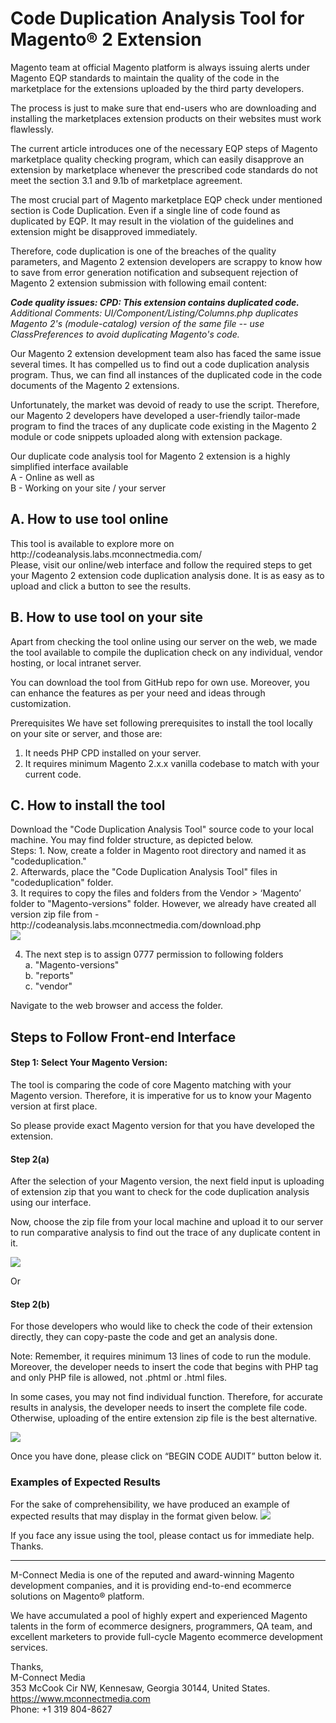 <h1>Code Duplication Analysis Tool for Magento® 2 Extension</h1>

Magento team at official Magento platform is always issuing alerts under Magento EQP standards to maintain the quality of the code in the marketplace for the extensions uploaded by the third party developers. 

The process is just to make sure that end-users who are downloading and installing the marketplaces extension products on their websites must work flawlessly.

The current article introduces one of the necessary EQP steps of Magento marketplace quality checking program, which can easily disapprove an extension by marketplace whenever the prescribed code standards do not meet the section 3.1 and 9.1b of marketplace agreement.  

The most crucial part of Magento marketplace EQP check under mentioned section is Code Duplication. Even if a single line of code found as duplicated by EQP. It may result in the violation of the guidelines and extension might be disapproved immediately.

Therefore, code duplication is one of the breaches of the quality parameters, and Magento 2 extension developers are scrappy to know how to save from error generation notification and subsequent rejection of Magento 2 extension submission with following email content:

<i><b>Code quality issues: CPD: This extension contains duplicated code.</b><br />
Additional Comments: UI/Component/Listing/Columns.php duplicates Magento 2's (module-catalog) version of the same file -- use ClassPreferences to avoid duplicating Magento's code.</i>

Our Magento 2 extension development team also has faced the same issue several times. It has compelled us to find out a code duplication analysis program. Thus, we can find all instances of the duplicated code in the code documents of the Magento 2 extensions.

Unfortunately, the market was devoid of ready to use the script. Therefore, our Magento 2 developers have developed a user-friendly tailor-made program to find the traces of any duplicate code existing in the Magento 2 module or code snippets uploaded along with extension package.

Our duplicate code analysis tool for Magento 2 extension is a highly simplified interface available <br />
A - Online as well as <br />
B - Working on your site / your server <br />

<h2>A. How to use tool online</h2>
This tool is available to explore more on http://codeanalysis.labs.mconnectmedia.com/
<br />
Please, visit our online/web interface and follow the required steps to get your Magento 2 extension code duplication analysis done. It is as easy as to upload and click a button to see the results.

<h2>B. How to use tool on your site</h2>
Apart from checking the tool online using our server on the web, we made the tool available to compile the duplication check on any individual, vendor hosting, or local intranet server.

You can download the tool from GitHub repo for own use. Moreover, you can enhance the features as per your need and ideas through customization. 

Prerequisites 
We have set following prerequisites to install the tool locally on your site or server, and those are:
1.	It needs PHP CPD installed on your server.
2.	It requires minimum Magento 2.x.x vanilla codebase to match with your current code.

<h2>C. How to install the tool</h2>
Download the "Code Duplication Analysis Tool" source code to your local machine. You may find folder structure, as depicted below. <br />
Steps:
1.	Now, create a folder in Magento root directory and named it as "codeduplication."<br />
2.	Afterwards, place the "Code Duplication Analysis Tool" files in "codeduplication" folder.<br />
3.	It requires to copy the files and folders from the Vendor > ‘Magento’ folder to "Magento-versions" folder. However, we already have created all version zip file from - http://codeanalysis.labs.mconnectmedia.com/download.php <br />
<img src="http://codeanalysis.labs.mconnectmedia.com/github/m2version.png" />

4.	The next step is to assign 0777 permission to following folders <br />
   a.	"Magento-versions"<br />
   b.	"reports" <br />
   c.	"vendor"<br />

Navigate to the web browser and access the folder. 

<h2>Steps to Follow Front-end Interface</h2>
<h4>Step 1: Select Your Magento Version:</h4>
The tool is comparing the code of core Magento matching with your Magento version. Therefore, it is imperative for us to know your Magento version at first place.

So please provide exact Magento version for that you have developed the extension.

<h4>Step 2(a)</h4>
After the selection of your Magento version, the next field input is uploading of extension zip that you want to check for the code duplication analysis using our interface.

Now, choose the zip file from your local machine and upload it to our server to run comparative analysis to find out the trace of any duplicate content in it.

<img src="http://codeanalysis.labs.mconnectmedia.com/github/Step–2a.png" />

Or

<h4>Step 2(b)</h4>
For those developers who would like to check the code of their extension directly, they can copy-paste the code and get an analysis done.

Note: Remember, it requires minimum 13 lines of code to run the module. Moreover, the developer needs to insert the code that begins with PHP tag and only PHP file is allowed, not .phtml or .html files.

In some cases, you may not find individual function. Therefore, for accurate results in analysis, the developer needs to insert the complete file code. Otherwise, uploading of the entire extension zip file is the best alternative.

<img src="http://codeanalysis.labs.mconnectmedia.com/github/Step–2b.png" />

Once you have done, please click on “BEGIN CODE AUDIT” button below it.

<h3>Examples of Expected Results</h3>
For the sake of comprehensibility, we have produced an example of expected results that may display in the format given below.

<img src="http://codeanalysis.labs.mconnectmedia.com/github/reports.png" />

If you face any issue using the tool, please contact us for immediate help. Thanks.

---

M-Connect Media is one of the reputed and award-winning Magento development companies, and it is providing end-to-end ecommerce solutions on Magento® platform.

We have accumulated a pool of highly expert and experienced Magento talents in the form of ecommerce designers, programmers, QA team, and excellent marketers to provide full-cycle Magento ecommerce development services. 


Thanks,<br/>
M-Connect Media <br/>
353 McCook Cir NW, Kennesaw, Georgia 30144, United States.<br/>
https://www.mconnectmedia.com <br/>
Phone: +1 319 804-8627
